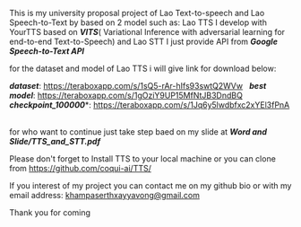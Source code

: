 This is my university proposal project of Lao Text-to-speech and Lao Speech-to-Text by based on 2 model such as: Lao TTS I develop with YourTTS based on ***VITS***( Variational Inference with adversarial learning for end-to-end Text-to-Speech) and Lao STT I just provide API from ***Google Speech-to-Text API***

for the dataset and model of Lao TTS i will give link for download below:

***dataset***: https://teraboxapp.com/s/1sQ5-rAr-hIfs93swtQ2WVw &nbsp;
***best model***: https://teraboxapp.com/s/1gOziY9UP15MfNtJB3DndBQ &nbsp;
***checkpoint_100000****: https://teraboxapp.com/s/1Jq6y5lwdbfxc2xYEl3fPnA &nbsp;

for who want to continue just take step baed on my slide at ***Word and Slide/TTS_and_STT.pdf***

Please don't forget to Install TTS to your local machine or you can clone from https://github.com/coqui-ai/TTS/

If you interest of my project you can contact me on my github bio or with my email address: khampaserthxayyavong@gmail.com

Thank you for coming

